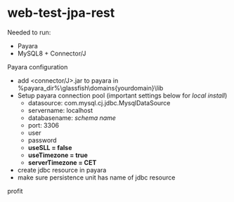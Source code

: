 # web-test-jpa-rest

Needed to run:

- Payara
- MySQL8 + Connector/J

Payara configuration

- add <connector/J>.jar to payara in %payara_dir%\glassfish\domains\{yourdomain}\lib
- Setup payara connection pool (important settings below for *local install*)
  - datasource: com.mysql.cj.jdbc.MysqlDataSource
  - servername: localhost
  - databasename: *schema name*
  - port: 3306
  - user
  - password
  - **useSLL = false**
  - **useTimezone = true**
  - **serverTimezone = CET**
- create jdbc resource in payara
- make sure persistence unit has name of jdbc resource

profit

